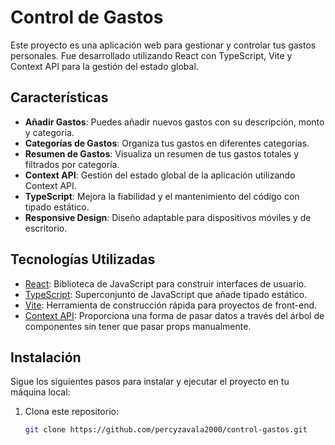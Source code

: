 # Control de Gastos

Este proyecto es una aplicación web para gestionar y controlar tus gastos personales. Fue desarrollado utilizando React con TypeScript, Vite y Context API para la gestión del estado global.

## Características

- **Añadir Gastos**: Puedes añadir nuevos gastos con su descripción, monto y categoría.
- **Categorías de Gastos**: Organiza tus gastos en diferentes categorías.
- **Resumen de Gastos**: Visualiza un resumen de tus gastos totales y filtrados por categoría.
- **Context API**: Gestión del estado global de la aplicación utilizando Context API.
- **TypeScript**: Mejora la fiabilidad y el mantenimiento del código con tipado estático.
- **Responsive Design**: Diseño adaptable para dispositivos móviles y de escritorio.

## Tecnologías Utilizadas

- [React](https://reactjs.org/): Biblioteca de JavaScript para construir interfaces de usuario.
- [TypeScript](https://www.typescriptlang.org/): Superconjunto de JavaScript que añade tipado estático.
- [Vite](https://vitejs.dev/): Herramienta de construcción rápida para proyectos de front-end.
- [Context API](https://reactjs.org/docs/context.html): Proporciona una forma de pasar datos a través del árbol de componentes sin tener que pasar props manualmente.

## Instalación

Sigue los siguientes pasos para instalar y ejecutar el proyecto en tu máquina local:

1. Clona este repositorio:
   ```bash
   git clone https://github.com/percyzavala2000/control-gastos.git

